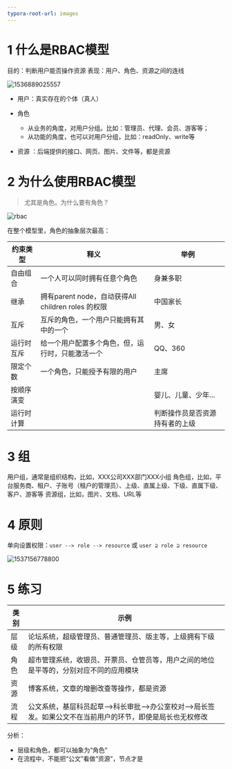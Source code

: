 ```yaml
---
typora-root-url: images
---
```




# 1 什么是RBAC模型

目的：判断用户能否操作资源
表现：用户、角色、资源之间的连线

![1536889025557](/1536889025557.png)

- 用户：真实存在的个体（真人）

- 角色

  - 从业务的角度，对用户分组。比如：管理员、代理、会员、游客等；
  - 从功能的角度，也可以对用户分组，比如：readOnly、write等

- 资源 ：后端提供的接口、网页、图片、文件等，都是资源

# 2 为什么使用RBAC模型

> 尤其是角色。为什么要有角色？


![rbac](/rbac.png)

在整个模型里，角色的抽象层次最高：

| 约束类型   | 释义                                               | 举例                           |
| ---------- | -------------------------------------------------- | ------------------------------ |
| 自由组合   | 一个人可以同时拥有任意个角色                       | 身兼多职                       |
| 继承       | 拥有parent node，自动获得All children roles 的权限 | 中国家长                       |
| 互斥       | 互斥的角色，一个用户只能拥有其中的一个             | 男、女                         |
| 运行时互斥 | 给一个用户配置多个角色，但，运行时，只能激活一个   | QQ、360                        |
| 限定个数   | 一个角色，只能授予有限的用户                       | 主席                           |
| 按顺序演变 |                                                    | 婴儿、儿童、少年...            |
| 运行时计算 |                                                    | 判断操作员是否资源持有者的上级 |

# 3 组

用户组，通常是组织结构，比如，XXX公司XXX部门XXX小组
角色组，比如，平台服务商、租户、子账号（租户的管理员）、上级、直属上级、下级、直属下级、客户、游客等
资源组，比如，图片、文档、URL等

# 4 原则

单向设置权限：`user --> role --> resource` 或 `user ⊇ role ⊇ resource`

![1537156778800](/1537156778800.png)

# 5 练习

| 类别 | 示例                                                         |
| ---- | ------------------------------------------------------------ |
| 层级 | 论坛系统，超级管理员、普通管理员、版主等，上级拥有下级的所有权限 |
| 角色 | 超市管理系统，收银员、开票员、仓管员等，用户之间的地位是平等的，分别对应不同的应用模块 |
| 资源 | 博客系统，文章的增删改查等操作，都是资源                     |
| 流程 | 公文系统，基层科员起草-->科长审批-->办公室校对-->局长签发。如果公文不在当前用户的环节，即使是局长也无权修改 |

分析：

- 层级和角色，都可以抽象为“角色”
- 在流程中，不能把“公文”看做“资源”，节点才是
